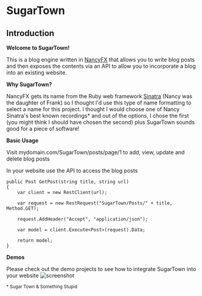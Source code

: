# SugarTown 
## Introduction

**Welcome to SugarTown!**

This is a blog engine written in [NancyFX][1] that allows you to write blog posts and then exposes the contents via an API to allow you to incorporate a blog into an existing website. 

**Why SugarTown?**

NancyFX gets its name from the Ruby web framework [Sinatra][2] (Nancy was the daughter of Frank) so I thought I'd use this type of name formatting to select a name for this project.  I thought I would choose one of Nancy Sinatra's best known recordings* and out of the options, I chose the first (you might think I should have chosen the second) plus SugarTown sounds good for a piece of software!

**Basic Usage**

Visit mydomain.com/SugarTown/posts/page/1 to add, view, update and delete blog posts

In your website use the API to access the blog posts

    public Post GetPost(string title, string url)
    {
        var client = new RestClient(url);
    
        var request = new RestRequest("SugarTown/Posts/" + title, Method.GET);
               
        request.AddHeader("Accept", "application/json");

        var model = client.Execute<Post>(request).Data;

        return model;
    }

**Demos**

Please check out the demo projects to see how to integrate SugarTown into your website ![screenshot][3]

  [1]: http://nancyfx.org/
  [2]: http://www.sinatrarb.com/
  [3]: http://i.imgur.com/h7e1g.jpg
  <sub>* Sugar Town & Something Stupid</sub>